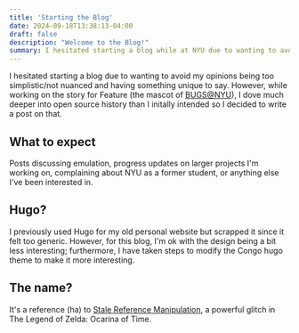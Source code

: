 ```yaml
---
title: 'Starting the Blog'
date: 2024-09-18T13:38:13-04:00
draft: false
description: "Welcome to the Blog!"
summary: I hesitated starting a blog while at NYU due to wanting to avoid my opinions being too simplistic/not nuanced and having something unique to say.
---
```

<!-- TEMP SUMMARY TOML ABOVE: can't get autogenerated summaries to work atm -->

I hesitated starting a blog due to wanting to avoid my opinions being too simplistic/not nuanced and having something unique to say. However, while working on the story for Feature (the mascot of [BUGS@NYU](https://bugsnyu.com)), I dove much deeper into open source history than I initally intended so I decided to write a post on that. 

## What to expect

Posts discussing emulation, progress updates on larger projects I'm working on, complaining about NYU as a former student, or anything else I've been interested in. 

## Hugo?

I previously used Hugo for my old personal website but scrapped it since it felt too generic. However, for this blog, I'm ok with the design being a bit less interesting; furthermore, I have taken steps to modify the Congo hugo theme to make it more interesting.

## The name?

It's a reference (ha) to [Stale Reference Manipulation](https://www.zeldaspeedruns.com/oot/srm/srm-overview), a powerful glitch in The Legend of Zelda: Ocarina of Time.